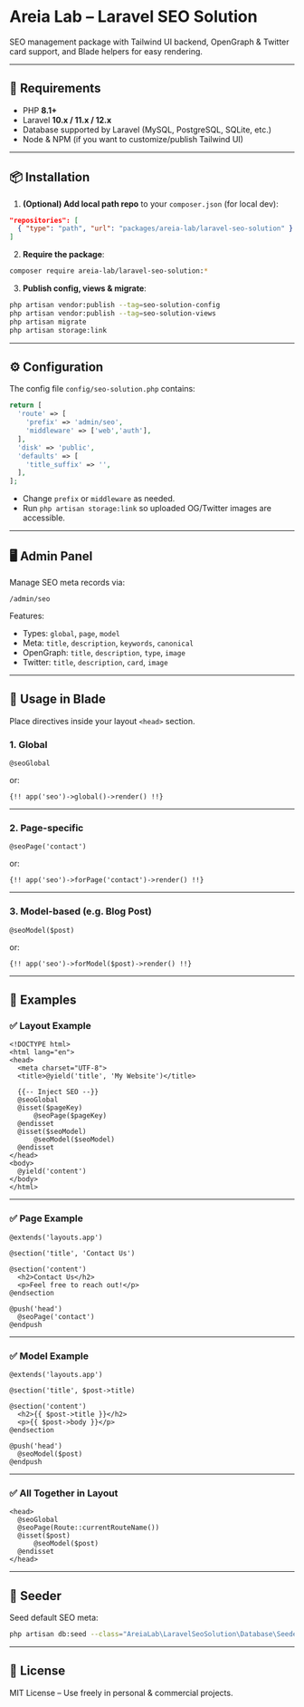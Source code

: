 # Areia Lab – Laravel SEO Solution

SEO management package with Tailwind UI backend, OpenGraph & Twitter card support, and Blade helpers for easy rendering.

---

## 🚀 Requirements

- PHP **8.1+**  
- Laravel **10.x / 11.x / 12.x**  
- Database supported by Laravel (MySQL, PostgreSQL, SQLite, etc.)  
- Node & NPM (if you want to customize/publish Tailwind UI)  

---

## 📦 Installation

1. **(Optional) Add local path repo** to your `composer.json` (for local dev):  

```json
"repositories": [
  { "type": "path", "url": "packages/areia-lab/laravel-seo-solution" }
]
```

2. **Require the package**:  

```bash
composer require areia-lab/laravel-seo-solution:*
```

3. **Publish config, views & migrate**:  

```bash
php artisan vendor:publish --tag=seo-solution-config
php artisan vendor:publish --tag=seo-solution-views
php artisan migrate
php artisan storage:link
```

---

## ⚙️ Configuration

The config file `config/seo-solution.php` contains:  

```php
return [
  'route' => [
    'prefix' => 'admin/seo',
    'middleware' => ['web','auth'],
  ],
  'disk' => 'public',
  'defaults' => [
    'title_suffix' => '',
  ],
];
```

- Change `prefix` or `middleware` as needed.  
- Run `php artisan storage:link` so uploaded OG/Twitter images are accessible.  

---

## 🖥️ Admin Panel

Manage SEO meta records via:  

```
/admin/seo
```

Features:  

- Types: `global`, `page`, `model`  
- Meta: `title`, `description`, `keywords`, `canonical`  
- OpenGraph: `title`, `description`, `type`, `image`  
- Twitter: `title`, `description`, `card`, `image`  

---

## 📝 Usage in Blade

Place directives inside your layout `<head>` section.  

### 1. Global

```blade
@seoGlobal
```

or:

```blade
{!! app('seo')->global()->render() !!}
```

---

### 2. Page-specific

```blade
@seoPage('contact')
```

or:

```blade
{!! app('seo')->forPage('contact')->render() !!}
```

---

### 3. Model-based (e.g. Blog Post)

```blade
@seoModel($post)
```

or:

```blade
{!! app('seo')->forModel($post)->render() !!}
```

---

## 🔗 Examples

### ✅ Layout Example

```blade
<!DOCTYPE html>
<html lang="en">
<head>
  <meta charset="UTF-8">
  <title>@yield('title', 'My Website')</title>

  {{-- Inject SEO --}}
  @seoGlobal
  @isset($pageKey)
      @seoPage($pageKey)
  @endisset
  @isset($seoModel)
      @seoModel($seoModel)
  @endisset
</head>
<body>
  @yield('content')
</body>
</html>
```

---

### ✅ Page Example

```blade
@extends('layouts.app')

@section('title', 'Contact Us')

@section('content')
  <h2>Contact Us</h2>
  <p>Feel free to reach out!</p>
@endsection

@push('head')
  @seoPage('contact')
@endpush
```

---

### ✅ Model Example

```blade
@extends('layouts.app')

@section('title', $post->title)

@section('content')
  <h2>{{ $post->title }}</h2>
  <p>{{ $post->body }}</p>
@endsection

@push('head')
  @seoModel($post)
@endpush
```

---

### ✅ All Together in Layout

```blade
<head>
  @seoGlobal
  @seoPage(Route::currentRouteName())
  @isset($post)
      @seoModel($post)
  @endisset
</head>
```

---

## 🌱 Seeder

Seed default SEO meta:

```bash
php artisan db:seed --class="AreiaLab\LaravelSeoSolution\Database\Seeders\SeoMetaSeeder"
```

---

## 📖 License

MIT License – Use freely in personal & commercial projects.  
